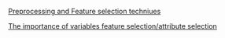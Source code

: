 [Preprocessing and Feature selection techniues](/preprocessing-and.md)

[The importance of variables feature selection/attribute selection](/the-importance-of-variables-feature-selectionattribute-selection.md)

